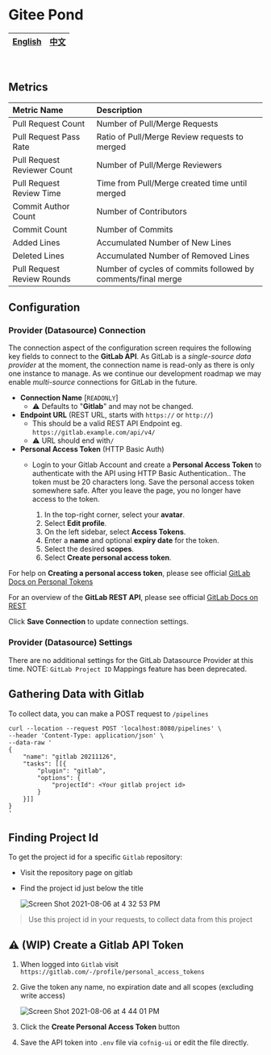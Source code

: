 # Gitee Pond

<div align="center">

| [English](README.md) | [中文](README-zh-CN.md) |
| --- | --- |

</div>

<br>

## Metrics

Metric Name | Description
:------------ | :-------------
Pull Request Count | Number of Pull/Merge Requests
Pull Request Pass Rate | Ratio of Pull/Merge Review requests to merged
Pull Request Reviewer Count | Number of Pull/Merge Reviewers
Pull Request Review Time | Time from Pull/Merge created time until merged
Commit Author Count | Number of Contributors
Commit Count | Number of Commits
Added Lines | Accumulated Number of New Lines
Deleted Lines | Accumulated Number of Removed Lines
Pull Request Review Rounds | Number of cycles of commits followed by comments/final merge

## Configuration

### Provider (Datasource) Connection
The connection aspect of the configuration screen requires the following key fields to connect to the **GitLab API**. As GitLab is a _single-source data provider_ at the moment, the connection name is read-only as there is only one instance to manage. As we continue our development roadmap we may enable _multi-source_ connections for GitLab in the future.

- **Connection Name** [`READONLY`]
  - ⚠️ Defaults to "**Gitlab**" and may not be changed.
- **Endpoint URL** (REST URL, starts with `https://` or `http://`)
  - This should be a valid REST API Endpoint eg. `https://gitlab.example.com/api/v4/`
  - ⚠️ URL should end with`/`
- **Personal Access Token** (HTTP Basic Auth)
  - Login to your Gitlab Account and create a **Personal Access Token** to authenticate with the API using HTTP Basic Authentication.. The token must be 20 characters long. Save the personal access token somewhere safe. After you leave the page, you no longer have access to the token.

    1. In the top-right corner, select your **avatar**.
    2. Select **Edit profile**.
    3. On the left sidebar, select **Access Tokens**.
    4. Enter a **name** and optional **expiry date** for the token.
    5. Select the desired **scopes**.
    6. Select **Create personal access token**.

For help on **Creating a personal access token**, please see official [GitLab Docs on Personal Tokens](https://docs.gitlab.com/ee/user/profile/personal_access_tokens.html)
    
For an overview of the **GitLab REST API**, please see official [GitLab Docs on REST](https://docs.gitlab.com/ee/development/documentation/restful_api_styleguide.html#restful-api)
    
Click **Save Connection** to update connection settings.
    
### Provider (Datasource) Settings
There are no additional settings for the GitLab Datasource Provider at this time.
NOTE: `GitLab Project ID` Mappings feature has been deprecated.

## Gathering Data with Gitlab

To collect data, you can make a POST request to `/pipelines`

```
curl --location --request POST 'localhost:8080/pipelines' \
--header 'Content-Type: application/json' \
--data-raw '
{
    "name": "gitlab 20211126",
    "tasks": [[{
        "plugin": "gitlab",
        "options": {
            "projectId": <Your gitlab project id>
        }
    }]]
}
'
```

## Finding Project Id

To get the project id for a specific `Gitlab` repository:
- Visit the repository page on gitlab
- Find the project id just below the title

  ![Screen Shot 2021-08-06 at 4 32 53 PM](https://user-images.githubusercontent.com/3789273/128568416-a47b2763-51d8-4a6a-8a8b-396512bffb03.png)

> Use this project id in your requests, to collect data from this project

## ⚠️ (WIP) Create a Gitlab API Token <a id="gitlab-api-token"></a>

1. When logged into `Gitlab` visit `https://gitlab.com/-/profile/personal_access_tokens`
2. Give the token any name, no expiration date and all scopes (excluding write access)

    ![Screen Shot 2021-08-06 at 4 44 01 PM](https://user-images.githubusercontent.com/3789273/128569148-96f50d4e-5b3b-4110-af69-a68f8d64350a.png)

3. Click the **Create Personal Access Token** button
4. Save the API token into `.env` file via `cofnig-ui` or edit the file directly.
